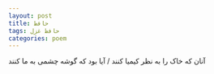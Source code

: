 ```yaml
---
layout: post
title: حافظ
tags: حافظ غزل
categories: poem
---
```


آنان که خاک را به نظر کیمیا کنند / آیا بود که گوشه چشمی به ما کنند